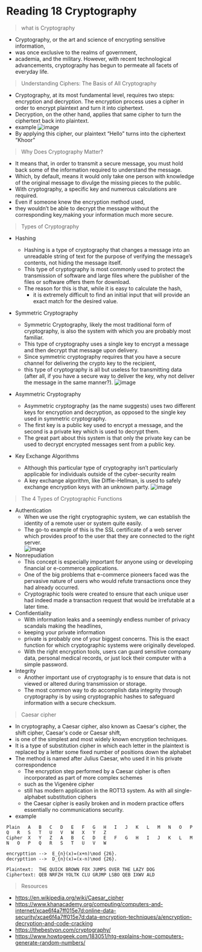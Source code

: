 # Reading 18 Cryptography
> what is Cryptography 
- Cryptography, or the art and science of encrypting sensitive information,
- was once exclusive to the realms of government,
- academia, and the military. However, with recent technological advancements, cryptography has begun to permeate all facets of everyday life.

> Understanding Ciphers: The Basis of All Cryptography
- Cryptography, at its most fundamental level, requires two steps: encryption and decryption. The encryption process uses a cipher in order to encrypt plaintext and turn it into ciphertext.
- Decryption, on the other hand, applies that same cipher to turn the ciphertext back into plaintext.
- example
![image](https://thebestvpn.com/wp-content/uploads/2017/06/tFnX1co-640x335.jpg)
- By applying this cipher, our plaintext “Hello” turns into the ciphertext “Khoor”


> Why Does Cryptography Matter?
- It means that, in order to transmit a secure message, you must hold back some of the information required to understand the message.
- Which, by default, means it would only take one person with knowledge of the original message to divulge the missing pieces to the public.
- With cryptography, a specific key and numerous calculations are required.
- Even if someone knew the encryption method used, 
- they wouldn’t be able to decrypt the message without the corresponding key,making your information much more secure.


> Types of Cryptography
- Hashing
  - Hashing is a type of cryptography that changes a message into an unreadable string of text for the purpose of verifying the message’s contents, not hiding the message itself.
  - This type of cryptography is most commonly used to protect the transmission of software and large files where the publisher of the files or software offers them for download.
  - The reason for this is that, while it is easy to calculate the hash,
    - it is extremely difficult to find an initial input that will provide an exact match for the desired value.
- Symmetric Cryptography 
  - Symmetric Cryptography, likely the most traditional form of cryptography, is also the system with which you are probably most familiar.  
  - This type of cryptography uses a single key to encrypt a message and then decrypt that message upon delivery.
  - Since symmetric cryptography requires that you have a secure channel for delivering the crypto key to the recipient,
  -  this type of cryptography is all but useless for transmitting data (after all, if you have a secure way to deliver the key, why not deliver the message in the same manner?). 
![image](https://thebestvpn.com/wp-content/uploads/2017/06/0ce8dfd.jpg)

- Asymmetric Cryptography
  - Asymmetric cryptography (as the name suggests) uses two different keys for encryption and decryption, as opposed to the single key used in symmetric cryptography.
  - The first key is a public key used to encrypt a message, and the second is a private key which is used to decrypt them.
  -  The great part about this system is that only the private key can be used to decrypt encrypted messages sent from a public key.

- Key Exchange Algorithms
  - Although this particular type of cryptography isn’t particularly applicable for individuals outside of the cyber-security realm
  - A key exchange algorithm, like Diffie-Hellman, is used to safely exchange encryption keys with an unknown party.
![image](https://thebestvpn.com/wp-content/uploads/2017/06/n4jBE-1-426x640.png)


> The 4 Types of Cryptographic Functions
- Authentication
  - When we use the right cryptographic system, we can establish the identity of a remote user or system quite easily.
  - The go-to example of this is the SSL certificate of a web server which provides proof to the user that they are connected to the right server.  
![image](https://thebestvpn.com/wp-content/uploads/2017/06/unnamed-640x384.jpg)
- Nonrepudiation
  - This concept is especially important for anyone using or developing financial or e-commerce applications.
  - One of the big problems that e-commerce pioneers faced was the pervasive nature of users who would refute transactions once they had already occurred.
  - Cryptographic tools were created to ensure that each unique user had indeed made a transaction request that would be irrefutable at a later time.
- Confidentiality
  - With information leaks and a seemingly endless number of privacy scandals making the headlines,
  - keeping your private information
  - private is probably one of your biggest concerns. This is the exact function for which cryptographic systems were originally developed.  
  - With the right encryption tools, users can guard sensitive company data, personal medical records, or just lock their computer with a simple password.
- Integrity
  - Another important use of cryptography is to ensure that data is not viewed or altered during transmission or storage.
  - The most common way to do accomplish data integrity through cryptography is by using cryptographic hashes to safeguard information with a secure checksum.


> Caesar cipher
- In cryptography, a Caesar cipher, also known as Caesar's cipher, the shift cipher, Caesar's code or Caesar shift,
- is one of the simplest and most widely known encryption techniques.
- It is a type of substitution cipher in which each letter in the plaintext is replaced by a letter some fixed number of positions down the alphabet
- The method is named after Julius Caesar, who used it in his private correspondence
  - The encryption step performed by a Caesar cipher is often incorporated as part of more complex schemes
  - such as the Vigenère cipher
  - still has modern application in the ROT13 system. As with all single-alphabet substitution ciphers
  - the Caesar cipher is easily broken and in modern practice offers essentially no communications security.
- example
```
Plain	A	B	C	D	E	F	G	H	I	J	K	L	M	N	O	P	Q	R	S	T	U	V	W	X	Y	Z
Cipher	X	Y	Z	A	B	C	D	E	F	G	H	I	J	K	L	M	N	O	P	Q	R	S	T	U	V	W

encrypttion -->  E_{n}(x)=(x+n)\mod {26}.
decrypttion -->  D_{n}(x)=(x-n)\mod {26}.

Plaintext:  THE QUICK BROWN FOX JUMPS OVER THE LAZY DOG
Ciphertext: QEB NRFZH YOLTK CLU GRJMP LSBO QEB IXWV ALD

```

> Resources 
- https://en.wikipedia.org/wiki/Caesar_cipher
- https://www.khanacademy.org/computing/computers-and-internet/xcae6f4a7ff015e7d:online-data-security/xcae6f4a7ff015e7d:data-encryption-techniques/a/encryption-decryption-and-code-cracking
- https://thebestvpn.com/cryptography/
- https://www.howtogeek.com/183051/htg-explains-how-computers-generate-random-numbers/

